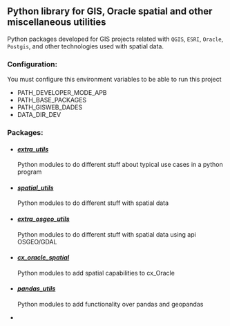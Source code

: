 ## Python library for GIS, Oracle spatial and other miscellaneous utilities 
Python packages developed for GIS projects related with `QGIS`, `ESRI`, 
`Oracle`, `Postgis`, and other technologies used with spatial data.

### Configuration:
You must configure this environment variables to be able to run this project

- PATH_DEVELOPER_MODE_APB
- PATH_BASE_PACKAGES
- PATH_GISWEB_DADES
- DATA_DIR_DEV


### Packages:
- #### [_extra_utils_](./extra_utils_pckg/README.md)
  Python modules to do different stuff about typical use cases in a python program

- #### [_spatial_utils_](./spatial_utils_pckg/README.md)
  Python modules to do different stuff with spatial data

- #### [_extra_osgeo_utils_](./extra_osgeo_utils_pckg/README.md)
  Python modules to do different stuff with spatial data using api OSGEO/GDAL

- #### [_cx_oracle_spatial_](./cx_oracle_spatial_pckg/README.md)
  Python modules to add spatial capabilities to cx_Oracle

- #### [_pandas_utils_](./pandas_utils_pckg/README.md)
  Python modules to add functionality over pandas and geopandas

-
